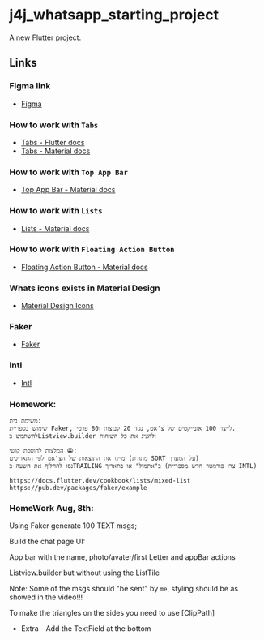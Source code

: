 # j4j_whatsapp_starting_project

A new Flutter project.

## Links

### Figma link

- [Figma](https://www.figma.com/file/MzxOxwzlYy6hDOdGhHDXdk/J4J-whatsapp?type=design&node-id=0%3A1&mode=design&t=holYLpgWC6rWtoNn-1)

### How to work with `Tabs`

- [Tabs - Flutter docs](https://docs.flutter.dev/cookbook/design/tabs)
- [Tabs - Material docs](https://m3.material.io/components/tabs/specs)

### How to work with `Top App Bar`

- [Top App Bar - Material docs](https://m3.material.io/components/top-app-bar/specs)

### How to work with `Lists`

- [Lists - Material docs](https://m3.material.io/components/lists/specs)

### How to work with `Floating Action Button`

- [Floating Action Button - Material docs](https://m3.material.io/components/floating-action-button/specs)

### Whats icons exists in Material Design

- [Material Design Icons](https://fonts.google.com/icons)

### Faker

- [Faker](https://pub.dev/packages/faker)

### Intl

- [Intl](https://pub.dev/packages/intl)

### Homework:

```text
משימת בית:
שימוש בספריית Faker, לייצר 100 אובייקטים של צ'אט, נגיד 20 קבוצות ו80 פרטי.
להשתמש בListview.builder ולהציג את כל השיחות

המלצות להוספת קושי 😁:
מיינו את התוצאות של הצ'אט לפי התאריכים (מתודת SORT על המערך)
נסו להחליף את השעה בTRAILING ב"אתמול" או בתאריך (צרו פורמטר חדש מספריית INTL)

https://docs.flutter.dev/cookbook/lists/mixed-list
https://pub.dev/packages/faker/example
```

### HomeWork Aug, 8th:

Using Faker generate 100 TEXT msgs;

Build the chat page UI:

App bar with the name, photo/avater/first Letter and appBar actions

Listview.builder but without using the ListTile

Note: Some of the msgs should "be sent" by `me`, styling should be as showed in the video!!!

To make the triangles on the sides you need to use [ClipPath]

- Extra - Add the TextField at the bottom
